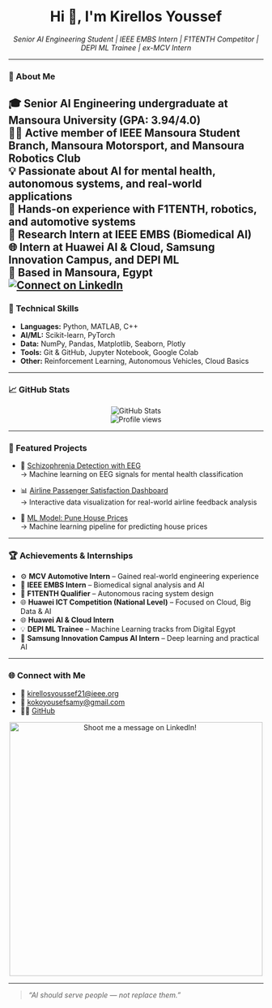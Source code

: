 <h1 align="center">Hi 👋, I'm Kirellos Youssef</h1>

<p align="center">
  <i>Senior AI Engineering Student | IEEE EMBS Intern | F1TENTH Competitor | DEPI ML Trainee | ex-MCV Intern</i>
</p>

---

### 🧠 About Me

🎓 Senior AI Engineering undergraduate at Mansoura University (GPA: 3.94/4.0)  
👨‍💻 Active member of IEEE Mansoura Student Branch, Mansoura Motorsport, and Mansoura Robotics Club  
💡 Passionate about AI for mental health, autonomous systems, and real-world applications  
🚗 Hands-on experience with F1TENTH, robotics, and automotive systems  
🧪 Research Intern at IEEE EMBS (Biomedical AI)  
🌐 Intern at Huawei AI & Cloud, Samsung Innovation Campus, and DEPI ML  
📍 Based in Mansoura, Egypt
[![Connect on LinkedIn](https://img.shields.io/badge/Connect-LinkedIn-blue?style=for-the-badge&logo=linkedin)](https://www.linkedin.com/in/kirellos-youssef-samy-896b26232/)
---

### 🔧 Technical Skills

- **Languages:** Python, MATLAB, C++  
- **AI/ML:** Scikit-learn, PyTorch  
- **Data:** NumPy, Pandas, Matplotlib, Seaborn, Plotly  
- **Tools:** Git & GitHub, Jupyter Notebook, Google Colab  
- **Other:** Reinforcement Learning, Autonomous Vehicles, Cloud Basics

---

### 📈 GitHub Stats

<p align="center">
  <img src="https://github-readme-stats.vercel.app/api?username=KirellosY&show_icons=true&theme=radical" alt="GitHub Stats" />
  <br />
  <img src="https://komarev.com/ghpvc/?username=KirellosY&color=blue" alt="Profile views" />
</p>

---

### 🚀 Featured Projects

- 🧠 [Schizophrenia Detection with EEG](https://www.kaggle.com/code/kirellosyoussefsamy/eeg-based-schizophrenia-detection-using-rf)  
  → Machine learning on EEG signals for mental health classification

- 📊 [Airline Passenger Satisfaction Dashboard](https://github.com/KirellosY/Airline_Passenger_Satisfaction)  
  → Interactive data visualization for real-world airline feedback analysis

- 🧹 [ML Model: Pune House Prices](https://github.com/KirellosY/Practice_GitHub/blob/main/pune-house-price.ipynb)  
  → Machine learning pipeline for predicting house prices

---

### 🏆 Achievements & Internships

- ⚙️ **MCV Automotive Intern** – Gained real-world engineering experience  
- 🧪 **IEEE EMBS Intern** – Biomedical signal analysis and AI  
- 🤖 **F1TENTH Qualifier** – Autonomous racing system design  
- 🌐 **Huawei ICT Competition (National Level)** – Focused on Cloud, Big Data & AI  
- 🌐 **Huawei AI & Cloud Intern**  
- 💡 **DEPI ML Trainee** – Machine Learning tracks from Digital Egypt  
- 🧠 **Samsung Innovation Campus AI Intern** – Deep learning and practical AI

---

### 🌐 Connect with Me

- 📧 kirellosyoussef21@ieee.org
- 📧 kokoyousefsamy@gmail.com
- 🧑‍💻 [GitHub](https://github.com/KirellosY)  
<p align="center">
  <a href="https://www.linkedin.com/in/kirellos-youssef-samy-896b26232/" target="_blank">
    <img src="https://github.com/KirellosY/KirellosY/blob/main/assets/linkedin-banner.png" alt="Shoot me a message on LinkedIn!" width="500"/>
  </a>
</p>


---

> *“AI should serve people — not replace them.”*
